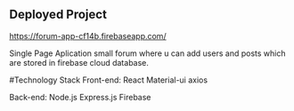 ## Deployed Project 
https://forum-app-cf14b.firebaseapp.com/

Single Page Aplication small forum where u can add users and posts which are stored in firebase cloud database.

#Technology Stack
Front-end:
React
Material-ui
axios

Back-end:
Node.js
Express.js
Firebase 
